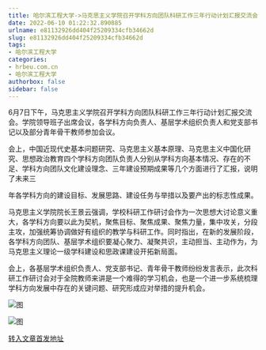```yaml
---
title: 哈尔滨工程大学->马克思主义学院召开学科方向团队科研工作三年行动计划汇报交流会 | hrbeu.com.cn
date: 2022-06-10 01:22:32.890885
urlname: e81132926dd404f25209334cfb34662d
slug: e81132926dd404f25209334cfb34662d
tags: 
- 哈尔滨工程大学
categories:
- hrbeu.com.cn
- 哈尔滨工程大学
authorbox: false
sidebar: false
---
```

6月7日下午，马克思主义学院召开学科方向团队科研工作三年行动计划汇报交流会。学院领导班子出席会议，各学科方向负责人、基层学术组织负责人和党支部书记以及部分青年骨干教师参加会议。

会上，中国近现代史基本问题研究、马克思主义基本原理、马克思主义中国化研究、思想政治教育四个学科方向团队负责人分别从学科方向基本情况、存在的不足、学科方向团队文化建设理念、三年建设预期成果等几个方面进行了汇报，说明了未来三
<!--more-->
年各学科方向的建设目标、发展思路、建设任务与举措以及要产出的标志性成果。

马克思主义学院院长王景云强调，学校科研工作研讨会作为一次思想大讨论意义重大，各学科方向要以此为契机，聚焦目标、聚焦成果、聚焦力量，集中攻关，分段主攻，加强统筹协调做好有组织的教学与科研工作。同时指出，在新的发展阶段，各学科方向团队、基层学术组织要凝心聚力、凝聚共识，主动担当、主动作为，为马克思主义理论一级学科建设和思政课建设开拓新局面。

会上，各基层学术组织负责人、党支部书记、青年骨干教师纷纷发言表示，此次科研工作研讨会对于全院教师来讲是一个难得的学习机会，也是一个进一步系统梳理学科方向发展中存在的关键问题、研究形成应对举措的提升机会。

![图](http://gongxue.cn/__local/8/27/78/2BF3067E016C4CCB903E8982617_754321DD_9ECE.jpg)

![图](http://gongxue.cn/__local/7/B3/BA/9C61F2D529DBCDD1261AED58DF7_5405119C_3BDF1.jpg)

[转入文章首发地址](http://gongxue.cn/info/1015/71757.htm)